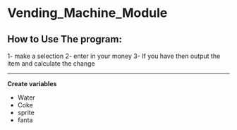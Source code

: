 # Vending_Machine_Module

## How to Use The program:
1- make a selection
2- enter in your money
3- If you have then output the item and calculate the change

----------------------------------------------------------------

**Create variables**
- Water 
- Coke
- sprite
- fanta


